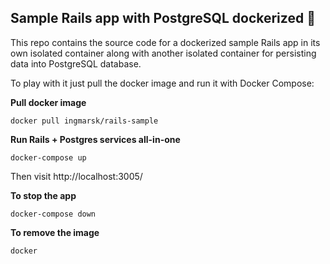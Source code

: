 
## Sample Rails app with PostgreSQL dockerized :whale:

This repo contains the source code for a dockerized sample Rails app in its own isolated container along with another isolated container for persisting data into PostgreSQL database.

To play with it just pull the docker image and run it with Docker Compose:

**Pull docker image**
```
docker pull ingmarsk/rails-sample
```

**Run Rails + Postgres services all-in-one**
```
docker-compose up
```

Then visit http://localhost:3005/

**To stop the app**
```
docker-compose down
```

**To remove the image**
```
docker

